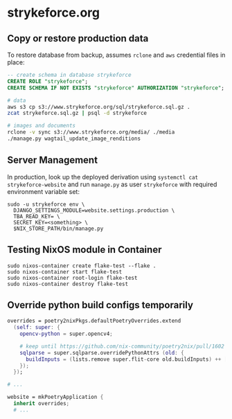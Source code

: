 # strykeforce.org

## Copy or restore production data

To restore database from backup, assumes `rclone` and `aws` credential files in place:

```sql
-- create schema in database strykeforce
CREATE ROLE "strykeforce";
CREATE SCHEMA IF NOT EXISTS "strykeforce" AUTHORIZATION "strykeforce";
```

```sh
# data
aws s3 cp s3://www.strykeforce.org/sql/strykeforce.sql.gz .
zcat strykeforce.sql.gz | psql -d strykeforce

# images and documents
rclone -v sync s3://www.strykeforce.org/media/ ./media
./manage.py wagtail_update_image_renditions
```
## Server Management

In production, look up the deployed derivation using `systemctl cat
strykeforce-website` and run `manage.py` as user `strykeforce` with required
environment variable set:

```
sudo -u strykeforce env \
  DJANGO_SETTINGS_MODULE=website.settings.production \
  TBA_READ_KEY= \
  SECRET_KEY=<something> \
  $NIX_STORE_PATH/bin/manage.py
```


## Testing NixOS module in Container

```
sudo nixos-container create flake-test --flake .
sudo nixos-container start flake-test
sudo nixos-container root-login flake-test
sudo nixos-container destroy flake-test
```

## Override python build configs temporarily

```nix
overrides = poetry2nixPkgs.defaultPoetryOverrides.extend
  (self: super: {
    opencv-python = super.opencv4;

    # keep until https://github.com/nix-community/poetry2nix/pull/1602 merged
    sqlparse = super.sqlparse.overridePythonAttrs (old: {
      buildInputs = (lists.remove super.flit-core old.buildInputs) ++ [ super.hatchling ];
    });
  });

# ...

website = mkPoetryApplication {
  inherit overrides;
  # ...
```

